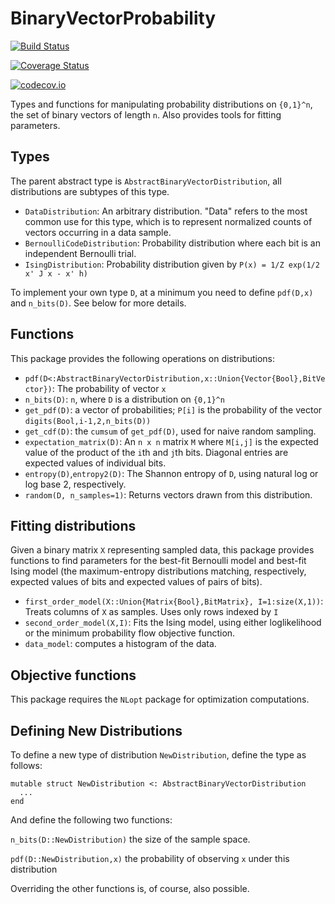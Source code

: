 # BinaryVectorProbability

[![Build Status](https://travis-ci.org/sekunder/BinaryVectorProbability.jl.svg?branch=master)](https://travis-ci.org/sekunder/BinaryVectorProbability.jl)

[![Coverage Status](https://coveralls.io/repos/sekunder/BinaryVectorProbability.jl/badge.svg?branch=master&service=github)](https://coveralls.io/github/sekunder/BinaryVectorProbability.jl?branch=master)

[![codecov.io](http://codecov.io/github/sekunder/BinaryVectorProbability.jl/coverage.svg?branch=master)](http://codecov.io/github/sekunder/BinaryVectorProbability.jl?branch=master)

Types and functions for manipulating probability distributions on `{0,1}^n`, the set of binary vectors of length `n`. Also provides tools for fitting parameters.

## Types

The parent abstract type is `AbstractBinaryVectorDistribution`, all distributions are subtypes of this type.
 * `DataDistribution`: An arbitrary distribution. "Data" refers to the most common use for this type, which is to represent normalized counts of vectors occurring in a data sample.
 * `BernoulliCodeDistribution`: Probability distribution where each bit is an independent Bernoulli trial.
 * `IsingDistribution`: Probability distribution given by `P(x) = 1/Z exp(1/2 x' J x - x' h)`

To implement your own type `D`, at a minimum you need to define `pdf(D,x)` and `n_bits(D)`. See below for more details.

## Functions

This package provides the following operations on distributions:

 * `pdf(D<:AbstractBinaryVectorDistribution,x::Union{Vector{Bool},BitVector})`: The probability of vector `x`
 * `n_bits(D)`: `n`, where `D` is a distribution on `{0,1}^n`
 * `get_pdf(D)`: a vector of probabilities; `P[i]` is the probability of the vector `digits(Bool,i-1,2,n_bits(D))`
 * `get_cdf(D)`: the `cumsum` of `get_pdf(D)`, used for naive random sampling.
 * `expectation_matrix(D)`: An `n x n` matrix `M` where `M[i,j]` is the expected value of the product of the `i`th and `j`th bits. Diagonal entries are expected values of individual bits.
 * `entropy(D)`,`entropy2(D)`: The Shannon entropy of `D`, using natural log or log base 2, respectively.
 * `random(D, n_samples=1)`: Returns vectors drawn from this distribution.

## Fitting distributions

Given a binary matrix `X` representing sampled data, this package provides functions to find parameters for the best-fit Bernoulli model and best-fit Ising model (the maximum-entropy distributions matching, respectively, expected values of bits and expected values of pairs of bits).

 * `first_order_model(X::Union{Matrix{Bool},BitMatrix}, I=1:size(X,1))`: Treats columns of `X` as samples. Uses only rows indexed by `I`
 * `second_order_model(X,I)`: Fits the Ising model, using either loglikelihood or the minimum probability flow objective function.
 * `data_model`: computes a histogram of the data.

## Objective functions

This package requires the `NLopt` package for optimization computations.

## Defining New Distributions

To define a new type of distribution `NewDistribution`, define the type as follows:
```
mutable struct NewDistribution <: AbstractBinaryVectorDistribution
  ...
end
```

And define the following two functions:

`n_bits(D::NewDistribution)` the size of the sample space.

`pdf(D::NewDistribution,x)` the probability of observing `x` under this distribution

Overriding the other functions is, of course, also possible.
